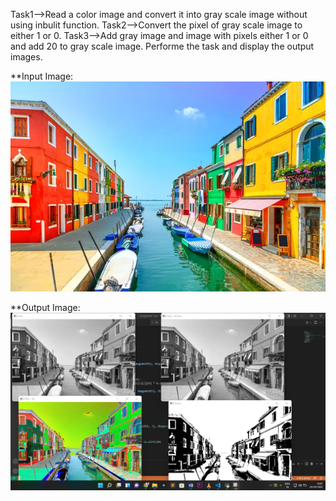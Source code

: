 Task1-->Read a color image and convert it into gray scale image without using inbulit function. 
Task2-->Convert the pixel of gray scale image to either 1 or 0. 
Task3-->Add gray image and image with pixels either 1 or 0 and add 20 to gray scale image. 
Performe the task and display the output images.


**Input Image:
![](./img.jpg)




**Output Image:
![](./Output_img.png)
